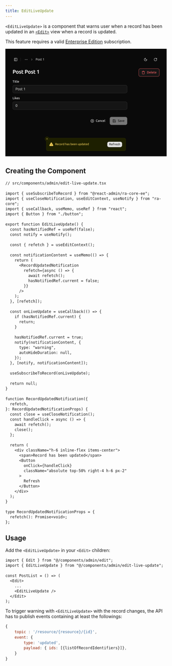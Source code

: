 ```yaml
---
title: EditLiveUpdate
---
```


`<EditLiveUpdate>` is a component that warns user when a record has been updated in an [`<Edit>`](./Edit.md) view when a record is updated.

This feature requires a valid [Enterprise Edition](https://marmelab.com/ra-enterprise/) subscription.

![](./images/edit-live-update.png)

## Creating the Component

```tsx
// src/components/admin/edit-live-update.tsx

import { useSubscribeToRecord } from "@react-admin/ra-core-ee";
import { useCloseNotification, useEditContext, useNotify } from "ra-core";
import { useCallback, useMemo, useRef } from "react";
import { Button } from "./button";

export function EditLiveUpdate() {
  const hasNotifiedRef = useRef(false);
  const notify = useNotify();

  const { refetch } = useEditContext();

  const notificationContent = useMemo(() => {
    return (
      <RecordUpdatedNotification
        refetch={async () => {
          await refetch();
          hasNotifiedRef.current = false;
        }}
      />
    );
  }, [refetch]);

  const onLiveUpdate = useCallback(() => {
    if (hasNotifiedRef.current) {
      return;
    }

    hasNotifiedRef.current = true;
    notify(notificationContent, {
      type: "warning",
      autoHideDuration: null,
    });
  }, [notify, notificationContent]);

  useSubscribeToRecord(onLiveUpdate);

  return null;
}

function RecordUpdatedNotification({
  refetch,
}: RecordUpdatedNotificationProps) {
  const close = useCloseNotification();
  const handleClick = async () => {
    await refetch();
    close();
  };

  return (
    <div className="h-6 inline-flex items-center">
      <span>Record has been updated</span>
      <Button
        onClick={handleClick}
        className="absolute top-50% right-4 h-6 px-2"
      >
        Refresh
      </Button>
    </div>
  );
}

type RecordUpdatedNotificationProps = {
  refetch(): Promise<void>;
};
```

## Usage

Add the `<EditLiveUpdate>` in your `<Edit>` children:

```tsx
import { Edit } from "@/components/admin/edit";
import { EditLiveUpdate } from "@/components/admin/edit-live-update";

const PostList = () => (
  <Edit>
    ...
    <EditLiveUpdate />
  </Edit>
);
```

To trigger warning with `<EditLiveUpdate>` with the record changes, the API has to publish events containing at least the followings:

```js
{
    topic : '/resource/{resource}/{id}',
    event: {
        type: 'updated',
        payload: { ids: [{listOfRecordIdentifiers}]},
    }
}
```
